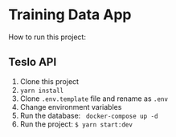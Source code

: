 # Training Data App

How to run this project:

## Teslo API
1. Clone this project
2. ```yarn install```
3. Clone ```.env.template``` file and rename as ```.env```
4. Change environment variables
5. Run the database:
``` docker-compose up -d```
6. Run the project: 
``` $ yarn start:dev ```



